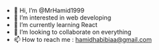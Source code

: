 - 👋 Hi, I’m @MrHamid1999
- 👀 I’m interested in web developing
- 🌱 I’m currently learning React
- 💞️ I’m looking to collaborate on everything
- 📫 How to reach me : hamidhabibiaa@gmail.com

<!---
MrHamid1999/MrHamid1999 is a ✨ special ✨ repository because its `README.md` (this file) appears on your GitHub profile.
You can click the Preview link to take a look at your changes.
--->

